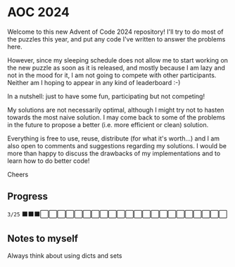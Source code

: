 # AOC 2024

Welcome to this new Advent of Code 2024 repository!
I'll try to do most of the puzzles this year, and put any code I've written to
answer the problems here.

However, since my sleeping schedule does not allow me to start working on the
new puzzle as soon as it is released, and mostly because I am lazy and not in
the mood for it, I am not going to compete with other
participants. Neither am I hoping to appear in any kind of leaderboard :-)

In a nutshell: just to have some fun, participating but not competing!

My solutions are not necessarily optimal, although I might try not to hasten
towards the most naive solution.
I may come back to some of the problems in the future to propose a better (i.e.
more efficient or clean) solution.

Everything is free to use, reuse, distribute (for what it's worth...) and I am
also open to comments and suggestions regarding my solutions. I would be more
than happy to discuss
the drawbacks of my implementations and to learn how to do better code!


Cheers


## Progress

`3/25`
⬛⬛⬛⬜⬜⬜⬜⬜⬜⬜⬜⬜⬜⬜⬜⬜⬜⬜⬜⬜⬜⬜⬜⬜⬜


## Notes to myself

Always think about using dicts and sets